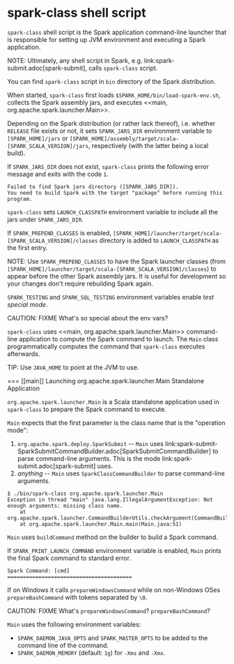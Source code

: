 # spark-class shell script

`spark-class` shell script is the Spark application command-line launcher that is responsible for setting up JVM environment and executing a Spark application.

NOTE: Ultimately, any shell script in Spark, e.g. link:spark-submit.adoc[spark-submit], calls `spark-class` script.

You can find `spark-class` script in `bin` directory of the Spark distribution.

When started, `spark-class` first loads `$SPARK_HOME/bin/load-spark-env.sh`, collects the Spark assembly jars, and executes <<main, org.apache.spark.launcher.Main>>.

Depending on the Spark distribution (or rather lack thereof), i.e. whether `RELEASE` file exists or not, it sets `SPARK_JARS_DIR` environment variable to `[SPARK_HOME]/jars` or `[SPARK_HOME]/assembly/target/scala-[SPARK_SCALA_VERSION]/jars`, respectively (with the latter being a local build).

If `SPARK_JARS_DIR` does not exist, `spark-class` prints the following error message and exits with the code `1`.

```
Failed to find Spark jars directory ([SPARK_JARS_DIR]).
You need to build Spark with the target "package" before running this program.
```

`spark-class` sets `LAUNCH_CLASSPATH` environment variable to include all the jars under `SPARK_JARS_DIR`.

If `SPARK_PREPEND_CLASSES` is enabled, `[SPARK_HOME]/launcher/target/scala-[SPARK_SCALA_VERSION]/classes` directory is added to `LAUNCH_CLASSPATH` as the first entry.

NOTE: Use `SPARK_PREPEND_CLASSES` to have the Spark launcher classes (from `[SPARK_HOME]/launcher/target/scala-[SPARK_SCALA_VERSION]/classes`) to appear before the other Spark assembly jars. It is useful for development so your changes don't require rebuilding Spark again.

`SPARK_TESTING` and `SPARK_SQL_TESTING` environment variables enable *test special mode*.

CAUTION: FIXME What's so special about the env vars?

`spark-class` uses <<main, org.apache.spark.launcher.Main>> command-line application to compute the Spark command to launch. The `Main` class programmatically computes the command that `spark-class` executes afterwards.

TIP: Use `JAVA_HOME` to point at the JVM to use.

=== [[main]] Launching org.apache.spark.launcher.Main Standalone Application

`org.apache.spark.launcher.Main` is a Scala standalone application used in `spark-class` to prepare the Spark command to execute.

`Main` expects that the first parameter is the class name that is the "operation mode":

1. `org.apache.spark.deploy.SparkSubmit` -- `Main` uses link:spark-submit-SparkSubmitCommandBuilder.adoc[SparkSubmitCommandBuilder] to parse command-line arguments. This is the mode link:spark-submit.adoc[spark-submit] uses.
2. _anything_ -- `Main` uses `SparkClassCommandBuilder` to parse command-line arguments.

```
$ ./bin/spark-class org.apache.spark.launcher.Main
Exception in thread "main" java.lang.IllegalArgumentException: Not enough arguments: missing class name.
	at org.apache.spark.launcher.CommandBuilderUtils.checkArgument(CommandBuilderUtils.java:241)
	at org.apache.spark.launcher.Main.main(Main.java:51)
```

`Main` uses `buildCommand` method on the builder to build a Spark command.

If `SPARK_PRINT_LAUNCH_COMMAND` environment variable is enabled, `Main` prints the final Spark command to standard error.

```
Spark Command: [cmd]
========================================
```

If on Windows it calls `prepareWindowsCommand` while on non-Windows OSes `prepareBashCommand` with tokens separated by `  \0`.

CAUTION: FIXME What's `prepareWindowsCommand`? `prepareBashCommand`?

`Main` uses the following environment variables:

* `SPARK_DAEMON_JAVA_OPTS` and `SPARK_MASTER_OPTS` to be added to the command line of the command.
* `SPARK_DAEMON_MEMORY` (default: `1g`) for `-Xms` and `-Xmx`.
